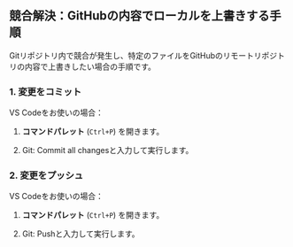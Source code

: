 ## 競合解決：GitHubの内容でローカルを上書きする手順

Gitリポジトリ内で競合が発生し、特定のファイルをGitHubのリモートリポジトリの内容で上書きしたい場合の手順です。

### 1. 変更をコミット

VS Codeをお使いの場合：

1. **コマンドパレット** (`Ctrl+P`) を開きます。
    
2. Git: Commit all changesと入力して実行します。
        

### 2. 変更をプッシュ


VS Codeをお使いの場合：

1. **コマンドパレット** (`Ctrl+P`) を開きます。
    
2. Git: Pushと入力して実行します。
    

